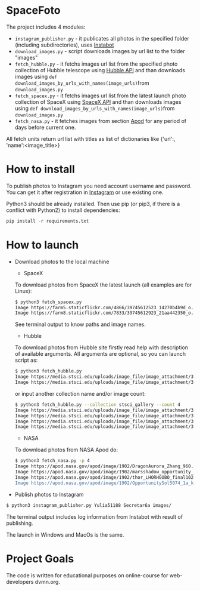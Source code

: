 # SpaceFoto

The project includes 4 modules: 
- `instagram_publisher.py` - it publicates all photos in the specified folder (including subdirectories), uses [Instabot](https://instagrambot.github.io/docs/en/For_developers.html#photos)
- `download_images.py` - script downloads images by url list to the folder "images"
- `fetch_hubble.py` - it fetchs images url list from the specified photo collection of Hubble telescope using [Hubble API](http://hubblesite.org/api/documentation) and than downloads images using `def download_images_by_urls_with_names(image_urls)`from `download_images.py` 
- `fetch_spacex.py` - it fetchs images url list from the latest launch photo collection of SpaceX using [SpaceX API](https://documenter.getpostman.com/view/2025350/RWaEzAiG#bc65ba60-decf-4289-bb04-4ca9df01b9c1) and than downloads images using `def download_images_by_urls_with_names(image_urls)`from `download_images.py` 
- `fetch_nasa.py` - it fetches images from section [Apod](https://apod.nasa.gov/apod/astropix.html) for any period of days before current one.

All fetch units return url list with titles as list of dictionaries like {'url':<image url>, 'name':<image_title>}

# How to install

To publish photos to Instagram you need account username and password. You can get it after registration in [Instagram](http://instagram.com) or use existing one.

Python3 should be already installed. Then use pip (or pip3, if there is a conflict with Python2) to install dependencies:
```python
pip install -r requirements.txt
```

# How to launch

- Download photos to the local machine
   * SpaceX
   
   To download photos from SpaceX the latest launch (all examples are for Linux):
   ```bash
   $ python3 fetch_spacex.py 
   Image https://farm5.staticflickr.com/4866/39745612523_14270b4b9d_o.jpg saved as ../images/SpaceX1.jpg
   Image https://farm8.staticflickr.com/7833/39745612923_21aa442350_o.jpg saved as ../images/SpaceX2.jpg
   ```
   See terminal output to know paths and image names.
   * Hubble
   
   To download photos from Hubble site firstly read help with description of available arguments. All arguments are optional, so you can launch script as:
   ```bash
   $ python3 fetch_hubble.py
   Image https://media.stsci.edu/uploads/image_file/image_attachment/31220/STSCI-H-p1909a-f-1355x1017.png saved as       ../images/Hubble1.png
   Image https://media.stsci.edu/uploads/image_file/image_attachment/31222/STSCI-H-p1909b-f-1355x1017.png saved as ../images/Hubble2.png
   ```
   or input another collection name and/or image count:
   ```bash
   $ python3 fetch_hubble.py --collection stsci_gallery --count 4
   Image https://media.stsci.edu/uploads/image_file/image_attachment/30510/STScI-gallery-1529a-2000x960.jpg saved as ../images/Hubble1.jpg
   Image https://media.stsci.edu/uploads/image_file/image_attachment/30511/STScI-gallery-1512a-2000x960.jpg saved as ../images/Hubble2.jpg
  Image https://media.stsci.edu/uploads/image_file/image_attachment/30516/STScI-gallery-1501c-2000x960.jpg saved as . ../images/Hubble3.jpg
   Image https://media.stsci.edu/uploads/image_file/image_attachment/30589/STScI-gallery-1427a-2000x960.jpg saved as ../images/Hubble4.jpg
   ```
   * NASA
   
   To download photos from NASA Apod do:
   ```bash
   $ python3 fetch_nasa.py -p 4
   Image https://apod.nasa.gov/apod/image/1902/DragonAurora_Zhang_960.jpg saved as ../images/Dragon Aurora over Iceland.jpg
   Image https://apod.nasa.gov/apod/image/1902/marsshadow_opportunity_960.jpg saved as ../images/Shadow of a Martian Robot.jpg
   Image https://apod.nasa.gov/apod/image/1902/thor_LHORHGOBO_final1024.jpg saved as ../images/NGC 2359: Thor's Helmet.jpg
   Image https://apod.nasa.gov/apod/image/1902/OpportunitySol5074_1a_kremer1024.jpg saved as ../images/Opportunity at Perseverance Valley.jpg
   ```
- Publish photos to Instagram

```bash
$ python3 instagram_publisher.py Yulia51188 Secretar6a images/
```
The terminal output includes log information from Instabot with result of publishing.

The launch in Windows and MacOs is the same.

# Project Goals

The code is written for educational purposes on online-course for web-developers dvmn.org.
